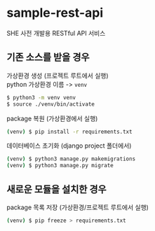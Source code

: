 # sample-rest-api

SHE 사전 개발용 RESTful API 서비스

## 기존 소스를 받을 경우

가상환경 생성 (프로젝트 루트에서 실행)  
python 가상환경 이름 -> `venv`

```bash
$ python3 -m venv venv
$ source ./venv/bin/activate
```

package 복원 (가상환경에서 실행)

```bash
(venv) $ pip install -r requirements.txt
```

데이터베이스 초기화 (django project 폴더에서)

```bash
(venv) $ python3 manage.py makemigrations
(venv) $ python3 manage.py migrate
```

## 새로운 모듈을 설치한 경우

package 목록 저장 (가상환경/프로젝트 루트에서 실행)

```bash
(venv) $ pip freeze > requirements.txt
```

